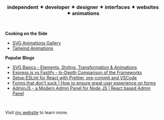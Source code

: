 <br>

<h3 align="center">independent ✦ developer ✦ designer  ✦ interfaces ✦ websites ✦ animations</h3>

<br>

**Cooking on the Side**
- [SVG Animations Gallery](https://svg-animations-gallery.vercel.app/)
- [Tailwind Animations](https://tw-animations.vercel.app/)


**Popular Blogs**

- [SVG Basics - Elements, Styling, Transformation & Animations](https://www.inkoop.io/blog/svg-basics-element-styling-transformation-animations/)
- [Express.js vs Fastify - In-Depth Comparison of the Frameworks](https://www.inkoop.io/blog/express-vs-fastify-in-depth-comparison-of-node-js-frameworks/)
- [Setup ESLint for React with Prettier, pre-commit and VSCode](https://www.inkoop.io/blog/setup-eslint-for-react-with-prettier-pre-commit-and-vscode/)
- [Forms that don't suck | How to ensure great user experience on forms](https://www.inkoop.io/blog/how-to-ensure-great-user-experience-on-forms/)
- [AdminJS - a Modern Admin Panel for Node JS | React based Admin Panel
](https://www.inkoop.io/blog/adminjs-a-modern-admin-panel-for-node-js/)

<br>

Visit [my website](https://nirnejak.com) to learn more.
